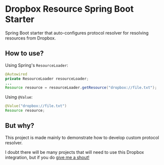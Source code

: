 # Dropbox Resource Spring Boot Starter

Spring Boot starter that auto-configures protocol resolver for resolving resources from Dropbox.

## How to use?

Using Spring's `ResourceLoader`:

```java
@Autowired
private ResourceLoader resourceLoader;
...
Resource resource = resourceLoader.getResource("dropbox://file.txt");

```

Using `@Value`:

```java
@Value("dropbox://file.txt") 
Resource resource;
```

## But why?

This project is made mainly to demonstrate how to develop custom protocol resolver. 

I doubt there will be many projects that will need to use this Dropbox integration, but if you do [give me a shout!](http://twitter.com/maciejwalkowiak)